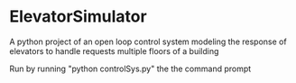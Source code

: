 # ElevatorSimulator
A python project of an open loop control system modeling the response of elevators to handle requests multiple floors of a building

Run by running "python controlSys.py" the the command prompt 
